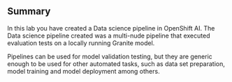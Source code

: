 ## Summary
In this lab you have created a Data science pipeline in OpenShift AI. The Data science pipeline created was a multi-nude pipeline that executed evaluation tests on a locally running Granite model.

Pipelines can be used for model validation testing, but they are generic enough to be used for other automated tasks, such as data set preparation, model training and model deployment among others.
